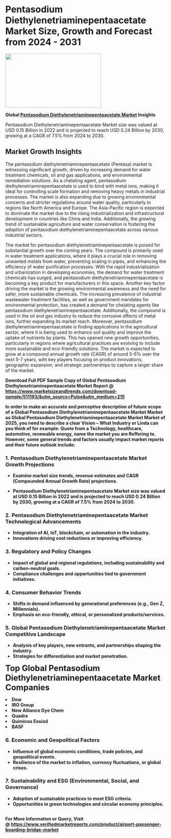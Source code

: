 <H1>Pentasodium Diethylenetriaminepentaacetate Market Size, Growth and Forecast from 2024 - 2031</H1><img class="aligncenter size-medium wp-image-584254" src="https://thirdeyenews.in/wp-content/uploads/2024/09/Global-Market-Research-300x168.jpeg" alt="" width="300" height="168" /><p><strong>Global&nbsp;<a href="https://www.marketsizeandtrends.com/download-sample/511193/&amp;utm_source=Pulse&amp;utm_medium=215">Pentasodium Diethylenetriaminepentaacetate Market</a> Insights</strong></p><p>Pentasodium Diethylenetriaminepentaacetate Market size was valued at USD 0.15 Billion in 2022 and is projected to reach USD 0.24 Billion by 2030, growing at a CAGR of 7.5% from 2024 to 2030.</p><p><h2>Market Growth Insights</h2> <p>The pentasodium diethylenetriaminepentaacetate (Pentasa) market is witnessing significant growth, driven by increasing demand for water treatment chemicals, oil and gas applications, and environmental remediation solutions. As a chelating agent, pentasodium diethylenetriaminepentaacetate is used to bind with metal ions, making it ideal for controlling scale formation and removing heavy metals in industrial processes. The market is also expanding due to growing environmental concerns and stricter regulations around water quality, particularly in regions like North America and Europe. The Asia-Pacific region is expected to dominate the market due to the rising industrialization and infrastructural development in countries like China and India. Additionally, the growing trend of sustainable agriculture and water conservation is fostering the adoption of pentasodium diethylenetriaminepentaacetate across various industrial sectors.</p> <p><strong></strong></p> <p>The market for pentasodium diethylenetriaminepentaacetate is poised for substantial growth over the coming years. The compound is primarily used in water treatment applications, where it plays a crucial role in removing unwanted metals from water, preventing scaling in pipes, and enhancing the efficiency of water purification processes. With the rapid industrialization and urbanization in developing economies, the demand for water treatment chemicals has surged, and pentasodium diethylenetriaminepentaacetate is becoming a key product for manufacturers in this space. Another key factor driving the market is the growing environmental awareness and the need for safer, more sustainable chemicals. The increasing prevalence of industrial wastewater treatment facilities, as well as government mandates for environmental protection, has created a demand for chelating agents like pentasodium diethylenetriaminepentaacetate. Additionally, the compound is used in the oil and gas industry to reduce the corrosive effects of metal ions, further expanding its market reach. Moreover, pentasodium diethylenetriaminepentaacetate is finding applications in the agricultural sector, where it is being used to enhance soil quality and improve the uptake of nutrients by plants. This has opened new growth opportunities, particularly in regions where agricultural practices are evolving to include more sustainable and eco-friendly solutions. The market is expected to grow at a compound annual growth rate (CAGR) of around 5-6% over the next 5-7 years, with key players focusing on product innovations, geographic expansion, and strategic partnerships to capture a larger share of the market.</p> <p><strong></p><p><span class=""><strong>Download Full PDF Sample Copy of Global Pentasodium Diethylenetriaminepentaacetate Market Report</strong> @ <a href="https://www.marketsizeandtrends.com/download-sample/511193/&amp;utm_source=Pulse&amp;utm_medium=215" target="_blank">https://www.marketsizeandtrends.com/download-sample/511193/&amp;utm_source=Pulse&amp;utm_medium=215</a></span></p><p>In order to make an accurate and perceptive description of future scope of a Global&nbsp;Pentasodium Diethylenetriaminepentaacetate Market Market as Global&nbsp;Pentasodium Diethylenetriaminepentaacetate Market Market of 2025, you need to describe a clear Vision &ndash; What Industry or Linda can you think of for example: Quote from a Technology, healthcare, automotive, renewable energy, name the market you are Reffering to. However, some general trends and factors usually impact market reports and their future outlook include:</p><h3>1.&nbsp;<strong>Pentasodium Diethylenetriaminepentaacetate Market Growth Projections</strong></h3><ul><li>Examine market size trends, revenue estimates and CAGR (Compounded Annual Growth Rate) projections.</li><li><p>Pentasodium Diethylenetriaminepentaacetate Market size was valued at USD 0.15 Billion in 2022 and is projected to reach USD 0.24 Billion by 2030, growing at a CAGR of 7.5% from 2024 to 2030.</p></li></ul><h3>2.&nbsp;<strong>Pentasodium Diethylenetriaminepentaacetate Market Technological Advancements</strong></h3><ul><li>Integration of AI, IoT, blockchain, or automation in the industry.</li><li>Innovations driving cost reductions or improving efficiency.</li></ul><h3>3.&nbsp;<strong>Regulatory and Policy Changes</strong></h3><ul><li>Impact of global and regional regulations, including sustainability and carbon-neutral goals.</li><li>Compliance challenges and opportunities tied to government initiatives.</li></ul><h3>4.&nbsp;<strong>Consumer Behavior Trends</strong></h3><ul><li>Shifts in demand influenced by generational preferences (e.g., Gen Z, Millennials).</li><li>Emphasis on eco-friendly, ethical, or personalized products/services.</li></ul><h3>5.&nbsp;<strong>Global Pentasodium Diethylenetriaminepentaacetate Market Competitive Landscape</strong></h3><ul><li>Analysis of key players, new entrants, and partnerships shaping the industry.</li><li>Strategies for differentiation and market penetration.</li></ul><p data-pm-slice="1 1 []"><span style="color: inherit; font-family: inherit; font-size: 25px;">Top Global Pentasodium Diethylenetriaminepentaacetate Market Companies</span></p><div class="" data-test-id=""><p><li>Dow</li><li> IRO Group</li><li> New Alliance Dye Chem</li><li> Quadra</li><li> Quimicos Essiod</li><li> BASF</li></p></div><h3>6.&nbsp;<strong>Economic and Geopolitical Factors</strong></h3><ul><li>Influence of global economic conditions, trade policies, and geopolitical events.</li><li>Resilience of the market to inflation, currency fluctuations, or global crises.</li></ul><h3>7.&nbsp;<strong>Sustainability and ESG (Environmental, Social, and Governance)</strong></h3><ul><li>Adoption of sustainable practices to meet ESG criteria.</li><li>Opportunities in green technologies and circular economy principles.</li></ul><h2><strong style="font-size: 14px;">For More Information or Query, Visit @&nbsp;</strong><a style="background-color: #ffffff; font-size: 14px;" href="https://www.marketsizeandtrends.com/report/pentasodium-diethylenetriaminepentaacetate-market/" target="_blank">https://www.verifiedmarketreports.com/product/airport-passenger-boarding-bridge-market</a></h2>
